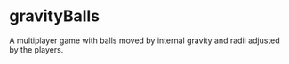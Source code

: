 # gravityBalls
A multiplayer game with balls moved by internal gravity and radii adjusted by the players.
